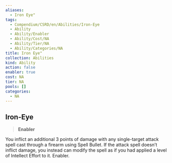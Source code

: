 ```yaml
---
aliases:
  - Iron Eye"
tags:
  - Compendium/CSRD/en/Abilities/Iron-Eye
  - Ability
  - Ability/Enabler
  - Ability/Cost/NA
  - Ability/Tier/NA
  - Ability/Categories/NA
title: Iron Eye"
collection: Abilities
kind: Ability
action: false
enabler: true
cost: NA
tier: NA
pools: []
categories:
  - NA
---
```

## Iron-Eye
>**Enabler**
  
You inflict an additional 3 points of damage with any single-target attack spell cast through a firearm using Spell Bullet. If the attack spell doesn’t inflict damage, you instead can modify the spell as if you had applied a level of Intellect Effort to it. Enabler.
